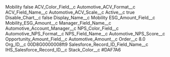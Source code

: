 <?xml version="1.0" encoding="UTF-8"?>
<CustomMetadata xmlns="http://soap.sforce.com/2006/04/metadata" xmlns:xsi="http://www.w3.org/2001/XMLSchema-instance" xmlns:xsd="http://www.w3.org/2001/XMLSchema">
    <label>Mobility</label>
    <protected>false</protected>
    <values>
        <field>ACV_Color_Field__c</field>
        <value xsi:type="xsd:string">Automotive_ACV_Format__c</value>
    </values>
    <values>
        <field>ACV_Field_Name__c</field>
        <value xsi:type="xsd:string">Automotive_ACV_Scale__c</value>
    </values>
    <values>
        <field>Active__c</field>
        <value xsi:type="xsd:boolean">true</value>
    </values>
    <values>
        <field>Disable_Chart__c</field>
        <value xsi:type="xsd:boolean">false</value>
    </values>
    <values>
        <field>Display_Name__c</field>
        <value xsi:type="xsd:string">Mobility</value>
    </values>
    <values>
        <field>ESG_Amount_Field__c</field>
        <value xsi:type="xsd:string">Mobility_ESG_Amount__c</value>
    </values>
    <values>
        <field>Manager_Field_Name__c</field>
        <value xsi:type="xsd:string">Automotive_Account_Manager__c</value>
    </values>
    <values>
        <field>NPS_Color_Field__c</field>
        <value xsi:type="xsd:string">Automotive_NPS_Format__c</value>
    </values>
    <values>
        <field>NPS_Field_Name__c</field>
        <value xsi:type="xsd:string">Automotive_NPS_Score__c</value>
    </values>
    <values>
        <field>Opportunity_Amount_Field__c</field>
        <value xsi:type="xsd:string">Automotive_Amount__c</value>
    </values>
    <values>
        <field>Order__c</field>
        <value xsi:type="xsd:double">8.0</value>
    </values>
    <values>
        <field>Org_ID__c</field>
        <value xsi:type="xsd:string">00D8G0000008ft9</value>
    </values>
    <values>
        <field>Salesforce_Record_ID_Field_Name__c</field>
        <value xsi:type="xsd:string">IHS_Salesforce_Record_ID__c</value>
    </values>
    <values>
        <field>Stack_Color__c</field>
        <value xsi:type="xsd:string">#DAF7A6</value>
    </values>
</CustomMetadata>

